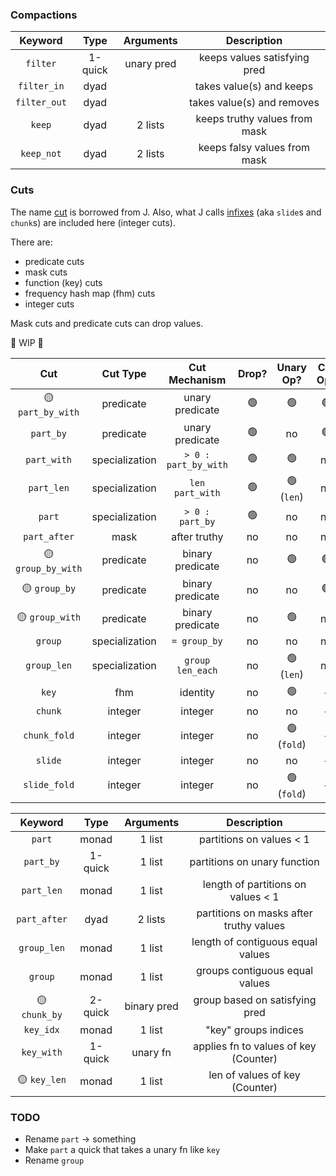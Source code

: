 ### Compactions

|   Keyword    |  Type   | Arguments  |          Description          |
| :----------: | :-----: | :--------: | :---------------------------: |
|   `filter`   | 1-quick | unary pred | keeps values satisfying pred  |
| `filter_in`  |  dyad   |            |   takes value(s) and keeps    |
| `filter_out` |  dyad   |            |  takes value(s) and removes   |
|    `keep`    |  dyad   |  2 lists   | keeps truthy values from mask |
|  `keep_not`  |  dyad   |  2 lists   | keeps falsy values from mask  |

### Cuts

The name [cut](https://code.jsoftware.com/wiki/Vocabulary/semidot) is borrowed from J. Also, what J calls [infixes](https://code.jsoftware.com/wiki/Vocabulary/bslash#dyadic) (aka `slide`s and `chunk`s) are included here (integer cuts).

There are:

* predicate cuts
* mask cuts
* function (key) cuts
* frequency hash map (fhm) cuts
* integer cuts

Mask cuts and predicate cuts can drop values.

🚧 WIP 🚧

|        Cut        |    Cut Type    |    Cut Mechanism     | Drop? | Unary Op?  | Cut Op? |
| :---------------: | :------------: | :------------------: | :---: | :--------: | :-----: |
| 🟡 `part_by_with`  |   predicate    |   unary predicate    |   🟢   |     🟢      |    🟢    |
|     `part_by`     |   predicate    |   unary predicate    |   🟢   |     no     |    🟢    |
|    `part_with`    | specialization | `> 0 : part_by_with` |   🟢   |     🟢      |   no    |
|    `part_len`     | specialization |   `len part_with`    |   🟢   | 🟢 (`len`)  |   no    |
|      `part`       | specialization |   `> 0 : part_by`    |   🟢   |     no     |   no    |
|   `part_after`    |      mask      |     after truthy     |  no   |     no     |   no    |
| 🟡 `group_by_with` |   predicate    |   binary predicate   |  no   |     🟢      |    🟢    |
|   🟡 `group_by`    |   predicate    |   binary predicate   |  no   |     no     |    🟢    |
|  🟡 `group_with`   |   predicate    |   binary predicate   |  no   |     🟢      |   no    |
|      `group`      | specialization |     `= group_by`     |  no   |     no     |   no    |
|    `group_len`    | specialization |   `group len_each`   |  no   | 🟢 (`len`)  |   no    |
|       `key`       |      fhm       |       identity       |  no   |     🟢      |    -    |
|      `chunk`      |    integer     |       integer        |  no   |     no     |    -    |
|   `chunk_fold`    |    integer     |       integer        |  no   | 🟢 (`fold`) |    -    |
|      `slide`      |    integer     |       integer        |  no   |     no     |    -    |
|   `slide_fold`    |    integer     |       integer        |  no   | 🟢 (`fold`) |    -    |

|   Keyword    |  Type   |  Arguments  |               Description               |
| :----------: | :-----: | :---------: | :-------------------------------------: |
|    `part`    |  monad  |   1 list    |        partitions on values < 1         |
|  `part_by`   | 1-quick |   1 list    |      partitions on unary function       |
|  `part_len`  |  monad  |   1 list    |   length of partitions on values < 1    |
| `part_after` |  dyad   |   2 lists   | partitions on masks after truthy values |
| `group_len`  |  monad  |   1 list    |    length of contiguous equal values    |
|   `group`    |  monad  |   1 list    |     groups contiguous equal values      |
| 🟡 `chunk_by` | 2-quick | binary pred |     group based on satisfying pred      |
|  `key_idx`   |  monad  |   1 list    |          "key" groups indices           |
|  `key_with`  | 1-quick |  unary fn   |  applies fn to values of key (Counter)  |
| 🟡 `key_len`  |  monad  |   1 list    |     len of values of key (Counter)      |

### TODO

* Rename `part` -> something
* Make `part` a quick that takes a unary fn like `key`
* Rename `group`